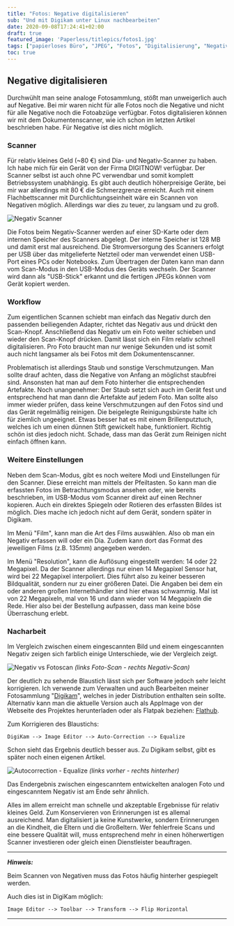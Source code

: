 ```yaml
---
title: "Fotos: Negative digitalisieren"
sub: "Und mit Digikam unter Linux nachbearbeiten"
date: 2020-09-08T17:24:41+02:00
draft: true
featured_image: 'Paperless/titlepics/fotos1.jpg'
tags: ["papierloses Büro", "JPEG", "Fotos", "Digitalisierung", "Negative", "Digikam"]
toc: true
---
```


## Negative digitalisieren

Durchwühlt man seine analoge Fotosammlung, stößt man unweigerlich auch auf Negative. Bei mir waren nicht für alle Fotos noch die Negative und nicht für alle Negative noch die Fotoabzüge verfügbar. Fotos digitalisieren können wir mit dem Dokumentenscanner, wie ich schon im letzten Artikel beschrieben habe. Für Negative ist dies nicht möglich.

### Scanner

Für relativ kleines Geld (~80 €) sind Dia- und Negativ-Scanner zu haben. Ich habe mich für ein Gerät von der Firma DIGITNOW! verfügbar. Der Scanner selbst ist auch ohne PC verwendbar und somit komplett Betriebssystem unabhängig. Es gibt auch deutlich höherpreisige Geräte, bei mir war allerdings mit 80 € die Schmerzgrenze erreicht. Auch mit einem Flachbettscanner mit Durchlichtungseinheit wäre ein Scannen von Negativen möglich. Allerdings war dies zu teuer, zu langsam und zu groß.

 ![Negativ Scanner](6157) 

Die Fotos beim Negativ-Scanner werden auf einer SD-Karte oder dem internen Speicher des Scanners abgelegt. Der interne Speicher ist 128 MB und damit erst mal ausreichend. Die Stromversorgung des Scanners erfolgt per USB über das mitgelieferte Netzteil oder man verwendet einen USB-Port eines PCs oder Notebooks. Zum Übertragen der Daten kann man dann vom Scan-Modus in den USB-Modus des Geräts wechseln. Der Scanner wird dann als "USB-Stick" erkannt und die fertigen JPEGs können vom Gerät kopiert werden.

### Workflow

Zum eigentlichen Scannen schiebt man einfach das Negativ durch den passenden beiliegenden Adapter, richtet das Negativ aus und drückt den Scan-Knopf. Anschließend das Negativ um ein Foto weiter schieben und wieder den Scan-Knopf drücken. Damit lässt sich ein Film relativ schnell digitalisieren. Pro Foto braucht man nur wenige Sekunden und ist somit auch nicht langsamer als bei Fotos mit dem Dokumentenscanner.

Problematisch ist allerdings Staub und sonstige Verschmutzungen. Man sollte drauf achten, dass die Negative von Anfang an möglichst staubfrei sind. Ansonsten hat man auf dem Foto hinterher die entsprechenden Artefakte. Noch unangenehmer: Der Staub setzt sich auch im Gerät fest und entsprechend hat man dann die Artefakte auf jedem Foto. Man sollte also immer wieder prüfen, dass keine Verschmutzungen auf den Fotos sind und das Gerät regelmäßig reinigen. Die beigelegte Reinigungsbürste halte ich für ziemlich ungeeignet. Etwas besser hat es mit einem Brillenputztuch, welches ich um einen dünnen Stift gewickelt habe, funktioniert. Richtig schön ist dies jedoch nicht. Schade, dass man das Gerät zum Reinigen nicht einfach öffnen kann.

### Weitere Einstellungen

Neben dem Scan-Modus, gibt es noch weitere Modi und Einstellungen für den Scanner. Diese erreicht man mittels der Pfeiltasten. So kann man die erfassten Fotos im Betrachtungsmodus ansehen oder, wie bereits beschrieben, im USB-Modus vom Scanner direkt auf einen Rechner kopieren. Auch ein direktes Spiegeln oder Rotieren des erfassten Bildes ist möglich. Dies mache ich jedoch nicht auf dem Gerät, sondern später in Digikam.

Im Menü "Film", kann man die Art des Films auswählen. Also ob man ein Negativ erfassen will oder ein Dia. Zudem kann dort das Format des jeweiligen Films (z.B. 135mm) angegeben werden.

Im Menü "Resolution", kann die Auflösung eingestellt werden: 14 oder 22 Megapixel. Da der Scanner allerdings nur einen 14 Megapixel Sensor hat, wird bei 22 Megapixel interpoliert. Dies führt also zu keiner besseren Bildqualität, sondern nur zu einer größeren Datei. Die Angaben bei dem ein oder anderen großen Internethändler sind hier etwas schwammig. Mal ist von 22 Megapixeln, mal von 16 und dann wieder von 14 Megapixeln die Rede. Hier also bei der Bestellung aufpassen, dass man keine böse Überraschung erlebt.



### Nacharbeit

Im Vergleich zwischen einem eingescannten Bild und einem eingescannten Negativ zeigen sich farblich einige Unterschiede, wie der Vergleich zeigt.

![Negativ vs Fotoscan](6084)
*(links Foto-Scan - rechts Negativ-Scan)*
 
Der deutlich zu sehende Blaustich lässt sich per Software jedoch sehr leicht korrigieren. Ich verwende zum Verwalten und auch Bearbeiten meiner Fotosammlung "[Digikam](https://www.digikam.org/)", welches in jeder Distribution enthalten sein sollte. Alternativ kann man die aktuelle Version auch als AppImage von der Webseite des Projektes herunterladen oder als Flatpak beziehen: [Flathub](https://flathub.org/apps/details/org.kde.digikam).

Zum Korrigieren des Blaustichs:

	DigiKam --> Image Editor --> Auto-Correction --> Equalize

Schon sieht das Ergebnis deutlich besser aus. Zu Digikam selbst, gibt es später noch einen eigenen Artikel.

![Autocorrection - Equalize](6085) 
*(links vorher - rechts hinterher)*
 
Das Endergebnis zwischen eingescanntem entwickelten analogen Foto und eingescanntem Negativ ist am Ende sehr ähnlich.

Alles im allem erreicht man schnelle und akzeptable Ergebnisse für relativ kleines Geld. Zum Konservieren von Erinnerungen ist es allemal ausreichend. Man digitalisiert ja keine Kunstwerke, sondern Erinnerungen an die Kindheit, die Eltern und die Großeltern. Wer fehlerfreie Scans und eine bessere Qualität will, muss entsprechend mehr in einen höherwertigen Scanner investieren oder gleich einen Dienstleister beauftragen.


---

***Hinweis:***

Beim Scannen von Negativen muss das Fotos häufig hinterher gespiegelt werden.

Auch dies ist in DigiKam möglich:

	Image Editor --> Toolbar --> Transform --> Flip Horizontal

---